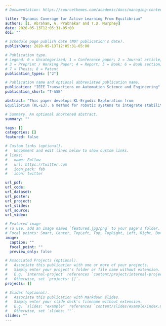 ```yaml
---
# Documentation: https://sourcethemes.com/academic/docs/managing-content/

title: "Dynamic Coverage for Active Learning From Equilibrium"
authors: [I. Abraham, A. Prabhakar and T.D. Murphey]
date: 2020-05-13T12:05:31-05:00
doi: ""

# Schedule page publish date (NOT publication's date).
publishDate: 2020-05-13T12:05:31-05:00

# Publication type.
# Legend: 0 = Uncategorized; 1 = Conference paper; 2 = Journal article;
# 3 = Preprint / Working Paper; 4 = Report; 5 = Book; 6 = Book section;
# 7 = Thesis; 8 = Patent
publication_types: ["2"]

# Publication name and optional abbreviated publication name.
publication: "IEEE Transactions on Automation Science and Engineering"
publication_short: "T-ASE"

abstract: "This paper develops KL-Ergodic Exploration from
Equilibrium (KL-E3), a method for robotic systems to integrate stability into actively generating informative measurements through ergodic exploration. Ergodic exploration enables robotic systems to indirectly sample from informative spatial distributions globally, avoiding local optima, and without the need to evaluate the derivatives of the distribution against the robot dynamics. Using hybrid systems theory, we derive a controller that allows a robot to exploit equilibrium policies (i.e., policies that solve a task) while allowing the robot to explore and generate informative data using an ergodic measure that can extend to high-dimensional states. We show that our method is able to maintain Lyapunov attractiveness with respect to the equilibrium task while actively generating data for learning tasks such, as Bayesian optimization, model learning, and off-policy reinforcement learning. In each example, we show that our proposed method is capable of generating an informative distribution of data while synthesizing smooth control signals. We illustrate these examples using simulated systems and provide simplification of our method for real-time online learning in robotic systems."

# Summary. An optional shortened abstract.
summary: ""

tags: []
categories: []
featured: false

# Custom links (optional).
#   Uncomment and edit lines below to show custom links.
# links:
# - name: Follow
#   url: https://twitter.com
#   icon_pack: fab
#   icon: twitter

url_pdf:
url_code:
url_dataset:
url_poster:
url_project:
url_slides:
url_source:
url_video:

# Featured image
# To use, add an image named `featured.jpg/png` to your page's folder. 
# Focal points: Smart, Center, TopLeft, Top, TopRight, Left, Right, BottomLeft, Bottom, BottomRight.
image:
  caption: ""
  focal_point: ""
  preview_only: false

# Associated Projects (optional).
#   Associate this publication with one or more of your projects.
#   Simply enter your project's folder or file name without extension.
#   E.g. `internal-project` references `content/project/internal-project/index.md`.
#   Otherwise, set `projects: []`.
projects: []

# Slides (optional).
#   Associate this publication with Markdown slides.
#   Simply enter your slide deck's filename without extension.
#   E.g. `slides: "example"` references `content/slides/example/index.md`.
#   Otherwise, set `slides: ""`.
slides: ""
---
```

